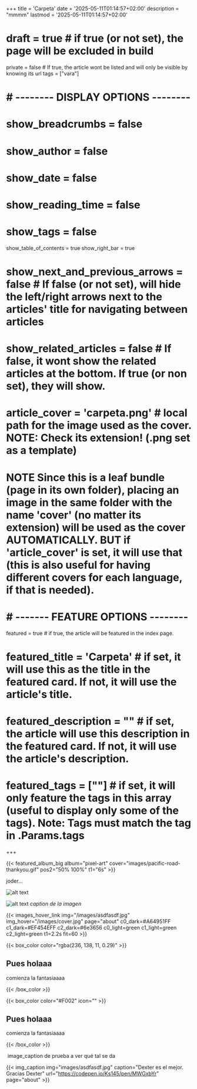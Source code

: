 +++
title = 'Carpeta'
date = '2025-05-11T01:14:57+02:00'
description = "mmmm"
lastmod = '2025-05-11T01:14:57+02:00'
# draft = true # if true (or not set), the page will be excluded in build
private = false # If true, the article wont be listed and will only be visible by knowing its url
tags = ["vara"]
# # -------- DISPLAY OPTIONS --------
# show_breadcrumbs = false
# show_author = false
# show_date = false
# show_reading_time = false
# show_tags = false
show_table_of_contents = true
show_right_bar = true
# show_next_and_previous_arrows = false # If false (or not set), will hide the left/right arrows next to the articles' title for navigating between articles
# show_related_articles = false # If false, it wont show the related articles at the bottom. If true (or non set), they will show.
# article_cover = 'carpeta.png' # local path for the image used as the cover. NOTE: Check its extension! (.png set as a template)
# NOTE Since this is a leaf bundle (page in its own folder), placing an image in the same folder with the name 'cover' (no matter its extension) will be used as the cover AUTOMATICALLY. BUT if 'article_cover' is set, it will use that (this is also useful for having different covers for each language, if that is needed).
# # ------- FEATURE OPTIONS --------
featured = true # if true, the article will be featured in the index page.
# featured_title = 'Carpeta' # if set, it will use this as the title in the featured card. If not, it will use the article's title.
# featured_description = "" # if set, the article will use this description in the featured card. If not, it will use the article's description.
# featured_tags = [""] # if set, it will only feature the tags in this array (useful to display only some of the tags). Note: Tags must match the tag in .Params.tags

+++

{{< featured_album_big album="pixel-art" cover="images/pacific-road-thankyou.gif" pos2="50% 100%" t1="6s" >}}

joder...

![alt text](images/asdfasdf.jpg "caption")


![alt text](images/asdfasdf.jpg)
*caption de la imagen*


{{< images_hover_link img="/images/asdfasdf.jpg" img_hover="/images/cover.jpg" page="about" c0_dark=#A64951FF c1_dark=#EF454EFF c2_dark=#6e3656 c0_light=green c1_light=green c2_light=green t1=2.2s fit=60 >}}



{{< box_color color="rgba(236, 138, 11, 0.29)" >}}

## Pues holaaa

comienza la fantasiaaaa

{{< /box_color >}}


{{< box_color color="#F002" icon="" >}}

## Pues holaaa

comienza la fantasiaaaa

{{< /box_color >}}






<section>
    <img src="images/asdfasdf.jpg" alt>
    <span>image_caption de prueba a ver qué tal se da</span>
</section>

{{< img_caption img="images/asdfasdf.jpg" caption="Dexter es el mejor. Gracias Dexter" url="https://codepen.io/Ks145/pen/MWGxbYr" page="about" >}}